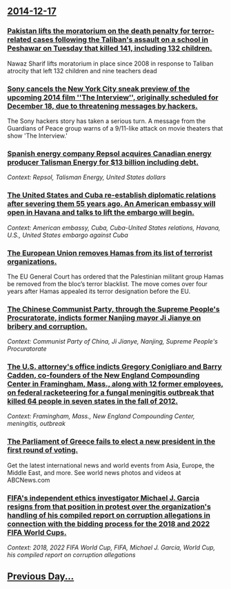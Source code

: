 ## [2014-12-17](/news/2014/12/17/index.md)

### [Pakistan lifts the moratorium on the death penalty for terror-related cases following  the Taliban's assault on a school in Peshawar on Tuesday that killed 141, including 132 children. ](/news/2014/12/17/pakistan-lifts-the-moratorium-on-the-death-penalty-for-terror-related-cases-following-the-taliban-s-assault-on-a-school-in-peshawar-on-tues.md)
Nawaz Sharif lifts moratorium in place since 2008 in response to Taliban atrocity that left 132 children and nine teachers dead

### [Sony cancels the New York City sneak preview of the upcoming 2014 film ''The Interview'', originally scheduled for December 18, due to threatening messages by hackers. ](/news/2014/12/17/sony-cancels-the-new-york-city-sneak-preview-of-the-upcoming-2014-film-the-interview-originally-scheduled-for-december-18-due-to-threa.md)
The Sony hackers story has taken a serious turn. A message from the Guardians of Peace group warns of a 9/11-like attack on movie theaters that show &#39;The Interview.&#39;

### [Spanish energy company Repsol acquires Canadian energy producer Talisman Energy for $13 billion including debt. ](/news/2014/12/17/spanish-energy-company-repsol-acquires-canadian-energy-producer-talisman-energy-for-13-billion-including-debt.md)
_Context: Repsol, Talisman Energy, United States dollars_

### [The United States and Cuba re-establish diplomatic relations after severing them 55 years ago. An American embassy will open in Havana and talks to lift the embargo will begin. ](/news/2014/12/17/the-united-states-and-cuba-re-establish-diplomatic-relations-after-severing-them-55-years-ago-an-american-embassy-will-open-in-havana-and-t.md)
_Context: American embassy, Cuba, Cuba-United States relations, Havana, U.S., United States embargo against Cuba_

### [The European Union removes Hamas from its list of terrorist organizations. ](/news/2014/12/17/the-european-union-removes-hamas-from-its-list-of-terrorist-organizations.md)
The EU General Court has ordered that the Palestinian militant group Hamas be removed from the bloc’s terror blacklist. The move comes over four years after Hamas appealed its terror designation before the EU.

### [The Chinese Communist Party, through the Supreme People's Procuratorate, indicts former Nanjing mayor Ji Jianye on bribery and corruption. ](/news/2014/12/17/the-chinese-communist-party-through-the-supreme-people-s-procuratorate-indicts-former-nanjing-mayor-ji-jianye-on-bribery-and-corruption.md)
_Context: Communist Party of China, Ji Jianye, Nanjing, Supreme People's Procuratorate_

### [The U.S. attorney's office indicts Gregory Conigliaro and Barry Cadden, co-founders of the New England Compounding Center in Framingham, Mass., along with 12 former employees, on federal racketeering for a fungal meningitis outbreak that killed 64 people in seven states in the fall of 2012.  ](/news/2014/12/17/the-u-s-attorney-s-office-indicts-gregory-conigliaro-and-barry-cadden-co-founders-of-the-new-england-compounding-center-in-framingham-mas.md)
_Context: Framingham, Mass., New England Compounding Center, meningitis, outbreak_

### [The Parliament of Greece fails to elect a new president in the first round of voting. ](/news/2014/12/17/the-parliament-of-greece-fails-to-elect-a-new-president-in-the-first-round-of-voting.md)
Get the latest international news and world events from Asia, Europe, the Middle East, and more. See world news photos and videos at ABCNews.com

### [FIFA's independent ethics investigator Michael J. Garcia resigns from that position in protest over the organization's handling of his compiled report on corruption allegations in connection with the bidding process for the 2018 and 2022 FIFA World Cups. ](/news/2014/12/17/fifa-s-independent-ethics-investigator-michael-j-garcia-resigns-from-that-position-in-protest-over-the-organization-s-handling-of-his-compi.md)
_Context: 2018, 2022 FIFA World Cup, FIFA, Michael J. Garcia, World Cup, his compiled report on corruption allegations_

## [Previous Day...](/news/2014/12/16/index.md)

